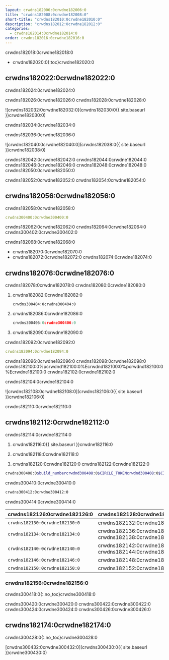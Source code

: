 ```yaml
---
layout: crwdns182006:0crwdne182006:0
title: "crwdns182008:0crwdne182008:0"
short-title: "crwdns182010:0crwdne182010:0"
description: "crwdns182012:0crwdne182012:0"
categories:
  - crwdns182014:0crwdne182014:0
order: crwdns182016:0crwdne182016:0
---
```


crwdns182018:0crwdne182018:0

* crwdns182020:0{:toc}crwdne182020:0

## crwdns182022:0crwdne182022:0

crwdns182024:0crwdne182024:0

crwdns182026:0crwdne182026:0 crwdns182028:0crwdne182028:0

![crwdns182032:0crwdne182032:0](crwdns182030:0{{ site.baseurl }}crwdne182030:0)

crwdns182034:0crwdne182034:0

crwdns182036:0crwdne182036:0

![crwdns182040:0crwdne182040:0](crwdns182038:0{{ site.baseurl }}crwdne182038:0)

crwdns182042:0crwdne182042:0 crwdns182044:0crwdne182044:0 crwdns182046:0crwdne182046:0 crwdns182048:0crwdne182048:0 crwdns182050:0crwdne182050:0

crwdns182052:0crwdne182052:0 crwdns182054:0crwdne182054:0

## crwdns182056:0crwdne182056:0

crwdns182058:0crwdne182058:0

```yaml
crwdns300400:0crwdne300400:0
```

crwdns182062:0crwdne182062:0 crwdns182064:0crwdne182064:0 crwdns300402:0crwdne300402:0

crwdns182068:0crwdne182068:0

* crwdns182070:0crwdne182070:0
* crwdns182072:0crwdne182072:0 crwdns182074:0crwdne182074:0

## crwdns182076:0crwdne182076:0

crwdns182078:0crwdne182078:0 crwdns182080:0crwdne182080:0

1. crwdns182082:0crwdne182082:0

     ```
     crwdns300404:0crwdne300404:0
     ```

2. crwdns182086:0crwdne182086:0

     ```C
     crwdns300406:0crwdne300406:0
     ```

3. crwdns182090:0crwdne182090:0

crwdns182092:0crwdne182092:0

```yaml
crwdns182094:0crwdne182094:0
```

crwdns182096:0crwdne182096:0 crwdns182098:0crwdne182098:0 crwdns182100:0%pcrwdnd182100:0%Ecrwdnd182100:0%pcrwdnd182100:0%Ecrwdne182100:0 crwdns182102:0crwdne182102:0

crwdns182104:0crwdne182104:0

![crwdns182108:0crwdne182108:0](crwdns182106:0{{ site.baseurl }}crwdne182106:0)

crwdns182110:0crwdne182110:0

## crwdns182112:0crwdne182112:0

crwdns182114:0crwdne182114:0

1. crwdns182116:0{{ site.baseurl }}crwdne182116:0

2. crwdns182118:0crwdne182118:0

3. crwdns182120:0crwdne182120:0 crwdns182122:0crwdne182122:0

```bash
crwdns300408:0$build_numbercrwdnd300408:0$CIRCLE_TOKENcrwdnd300408:0$CIRCLE_TOKENcrwdne300408:0
```

crwdns300410:0crwdne300410:0

```bash
crwdns300412:0crwdne300412:0
```

crwdns300414:0crwdne300414:0

| crwdns182126:0crwdne182126:0   | crwdns182128:0crwdne182128:0                              |
| ------------------------------ | --------------------------------------------------------- |
| `crwdns182130:0crwdne182130:0` | crwdns182132:0crwdne182132:0                              |
| `crwdns182134:0crwdne182134:0` | crwdns182136:0crwdne182136:0 crwdns182138:0crwdne182138:0 |
| `crwdns182140:0crwdne182140:0` | crwdns182142:0crwdne182142:0 crwdns182144:0crwdne182144:0 |
| `crwdns182146:0crwdne182146:0` | crwdns182148:0crwdne182148:0                              |
| `crwdns182150:0crwdne182150:0` | crwdns182152:0crwdne182152:0                              | crwdns300416:0crwdne300416:0 

### crwdns182156:0crwdne182156:0

crwdns300418:0{:.no_toc}crwdne300418:0

crwdns300420:0crwdne300420:0 crwdns300422:0crwdne300422:0 crwdns300424:0crwdne300424:0 crwdns300426:0crwdne300426:0

## crwdns182174:0crwdne182174:0

crwdns300428:0{:.no_toc}crwdne300428:0

[crwdns300432:0crwdne300432:0](crwdns300430:0{{ site.baseurl }}crwdne300430:0)